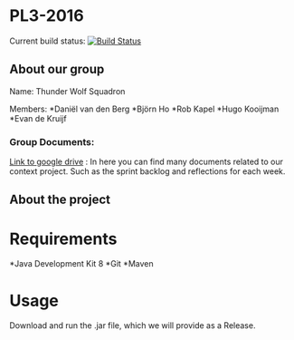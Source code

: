 # PL3-2016 

Current build status: [![Build Status](https://travis-ci.org/ProgrammingLife2016/PL3-2016.svg?branch=master)](https://travis-ci.org/ProgrammingLife2016/PL3-2016)

## About our group

Name: Thunder Wolf Squadron

Members:
*Daniël van den Berg
*Björn Ho
*Rob Kapel
*Hugo Kooijman
*Evan de Kruijf

### Group Documents:

[Link to google drive](https://drive.google.com/open?id=0Bxc2kRNP35ziMFVoN2lWV0NxQzA) : In here you can find many documents related to our context project. Such as the sprint backlog and reflections for each week.

## About the project

**Requirements**
========
*Java Development Kit 8
*Git
*Maven

**Usage**
========
Download and run the .jar file, which we will provide as a Release.

